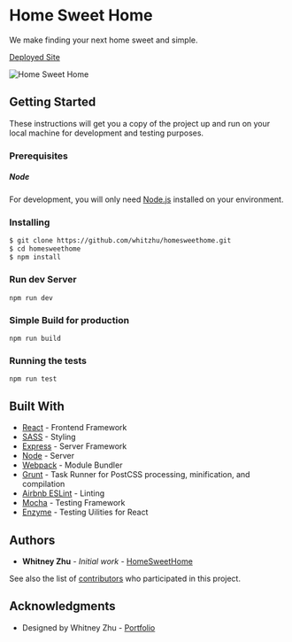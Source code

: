 # Home Sweet Home

We make finding your next home sweet and simple.

[Deployed Site](https://homesweethomewhitzhu.herokuapp.com)

![Home Sweet Home](https://s3-us-west-1.amazonaws.com/homesweethomewhit/media-assets/homesweethome-screenshoot.jpg)

## Getting Started
These instructions will get you a copy of the project up and run on your local machine for development and testing purposes. 

### Prerequisites

##### Node
For development, you will only need [Node.js](http://nodejs.org/) installed on your environment. 

### Installing

```sh
$ git clone https://github.com/whitzhu/homesweethome.git
$ cd homesweethome
$ npm install
```


### Run dev Server

```
npm run dev
```

### Simple Build for production

```
npm run build
```

### Running the tests

```
npm run test
```

## Built With

* [React](https://facebook.github.io/react/) - Frontend Framework
* [SASS](http://sass-lang.com/) - Styling
* [Express](https://expressjs.com/) - Server Framework
* [Node](https://nodejs.org/) - Server
* [Webpack](https://webpack.github.io/) - Module Bundler
* [Grunt](https://gruntjs.com/) - Task Runner for PostCSS processing, minification, and compilation
* [Airbnb ESLint](https://github.com/airbnb/javascript/tree/master/packages/eslint-config-airbnb) - Linting
* [Mocha](https://mochajs.org/) - Testing Framework
* [Enzyme](https://mochajs.org/) - Testing Uilities for React

## Authors

* **Whitney Zhu** - *Initial work* - [HomeSweetHome](https://github.com/whitzhu/homesweethome)

See also the list of [contributors](https://github.com/whitzhu/homesweethome/contributors) who participated in this project.


## Acknowledgments

* Designed by Whitney Zhu - [Portfolio](https://www.behance.net/whitzhu)




